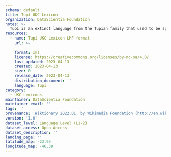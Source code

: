 ```yaml
---
schema: default
title: Tupí UKC Lexicon
organization: DataScientia Foundation
notes: >-
  Tupí is an extinct language from the Tupian family that used to be spoken in South America. The UKC Lexicon of Tupí is represented as a lexico-semantic network. It consists of words, word senses, synsets, as well as sense-level and synset-level relationships
resources:
  - name: Tupí UKC Lexicon LMF format
    url: >-
      
    format: xml
    license: https://creativecommons.org/licenses/by-nc-sa/4.0/
    last_updated: 2023-04-13
    created: 2023-04-13
    size: 0
    release_date: 2023-04-13
    distribution_document: ''
    language: Tupí
category:
  - UKC Lexicons
maintainer: DataScientia Foundation
maintainer_email: ''
tags: ''
provenance: 'Wiktionary 2022.01. by Wikimedia Foundation (http://en.wiktionary.org); Princeton WordNet 2.1 by Princeton University (https://wordnet.princeton.edu)'
version: '1.0'
dataset_level: Language Level (L1-2)
dataset_access: Open Access
dataset_description: ''
landing_page: ''
latitude_map: -23.95
longitude_map: -46.38
---
```

